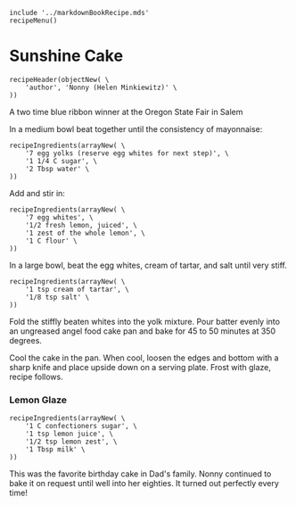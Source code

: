 ~~~ markdown-script
include '../markdownBookRecipe.mds'
recipeMenu()
~~~

# Sunshine Cake

~~~ markdown-script
recipeHeader(objectNew( \
    'author', 'Nonny (Helen Minkiewitz)' \
))
~~~

A two time blue ribbon winner at the Oregon State Fair in Salem

In a medium bowl beat together until the consistency of mayonnaise:

~~~ markdown-script
recipeIngredients(arrayNew( \
    '7 egg yolks (reserve egg whites for next step)', \
    '1 1/4 C sugar', \
    '2 Tbsp water' \
))
~~~

Add and stir in:

~~~ markdown-script
recipeIngredients(arrayNew( \
    '7 egg whites', \
    '1/2 fresh lemon, juiced', \
    '1 zest of the whole lemon', \
    '1 C flour' \
))
~~~

In a large bowl, beat the egg whites, cream of tartar, and salt until very stiff.

~~~ markdown-script
recipeIngredients(arrayNew( \
    '1 tsp cream of tartar', \
    '1/8 tsp salt' \
))
~~~

Fold the stiffly beaten whites into the yolk mixture. Pour batter evenly into an ungreased angel
food cake pan and bake for 45 to 50 minutes at 350 degrees.

Cool the cake in the pan. When cool, loosen the edges and bottom with a sharp knife and place upside
down on a serving plate. Frost with glaze, recipe follows.


### Lemon Glaze

~~~ markdown-script
recipeIngredients(arrayNew( \
    '1 C confectioners sugar', \
    '1 tsp lemon juice', \
    '1/2 tsp lemon zest', \
    '1 Tbsp milk' \
))
~~~

This was the favorite birthday cake in Dad's family. Nonny continued to bake it on request until
well into her eighties. It turned out perfectly every time!
